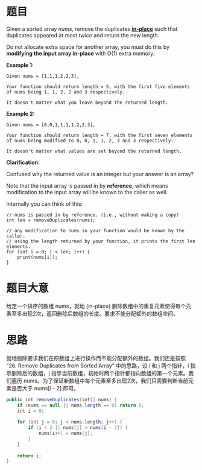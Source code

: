 # 题目

Given a sorted array *nums*, remove the duplicates [**in-place**](https://en.wikipedia.org/wiki/In-place_algorithm) such that duplicates appeared at most *twice* and return the new length.

Do not allocate extra space for another array, you must do this by **modifying the input array in-place** with O(1) extra memory.

**Example 1:**

```
Given nums = [1,1,1,2,2,3],

Your function should return length = 5, with the first five elements of nums being 1, 1, 2, 2 and 3 respectively.

It doesn't matter what you leave beyond the returned length.
```

**Example 2:**

```
Given nums = [0,0,1,1,1,1,2,3,3],

Your function should return length = 7, with the first seven elements of nums being modified to 0, 0, 1, 1, 2, 3 and 3 respectively.

It doesn't matter what values are set beyond the returned length.
```

**Clarification:**

Confused why the returned value is an integer but your answer is an array?

Note that the input array is passed in by **reference**, which means modification to the input array will be known to the caller as well.

Internally you can think of this:

```
// nums is passed in by reference. (i.e., without making a copy)
int len = removeDuplicates(nums);

// any modification to nums in your function would be known by the caller.
// using the length returned by your function, it prints the first len elements.
for (int i = 0; i < len; i++) {
    print(nums[i]);
}
```

# 题目大意

给定一个排序的数组 nums，就地 (in-place) 删除数组中的重复元素使得每个元素至多出现2次，返回删除后数组的长度。要求不能分配额外的数组空间。

# 思路

就地删除要求我们在原数组上进行操作而不能分配额外的数组。我们还是按照 “26. Remove Duplicates from Sorted Array” 中的思路，设 i 和 j 两个指针，i 指示删除后的数组，j 指示当前数组，初始时两个指针都指向数组的第一个元素。我们遍历 nums。为了保证新数组中每个元素至多出现2次，我们只需要判断当前元素是否大于 nums[i - 2] 即可。

```java
public int removeDuplicates(int[] nums) {
	if (nums == null || nums.length == 0) return 0;
    int i = 0;
    
    for (int j = 0; j < nums.length; j++) {
        if (i < 2 || nums[j] > nums[i - 2]) {
            nums[i++] = nums[j];
        }
    }
    
    return i;
}
```

